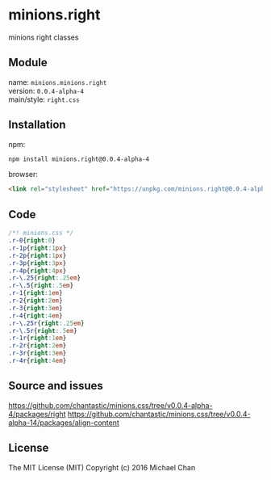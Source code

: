 # minions.right
minions right classes

## Module
name: `minions.minions.right`  
version: `0.0.4-alpha-4`  
main/style: `right.css`  

## Installation
npm:
```bash
npm install minions.right@0.0.4-alpha-4
```

browser:
```html
<link rel="stylesheet" href="https://unpkg.com/minions.right@0.0.4-alpha-4" />
```

## Code
```css
/*! minions.css */
.r-0{right:0}
.r-1p{right:1px}
.r-2p{right:1px}
.r-3p{right:3px}
.r-4p{right:4px}
.r-\.25{right:.25em}
.r-\.5{right:.5em}
.r-1{right:1em}
.r-2{right:2em}
.r-3{right:3em}
.r-4{right:4em}
.r-\.25r{right:.25em}
.r-\.5r{right:.5em}
.r-1r{right:1em}
.r-2r{right:2em}
.r-3r{right:3em}
.r-4r{right:4em}

```

## Source and issues

https://github.com/chantastic/minions.css/tree/v0.0.4-alpha-4/packages/right
https://github.com/chantastic/minions.css/tree/v0.0.4-alpha-14/packages/align-content

## License

The MIT License (MIT)
Copyright (c) 2016 Michael Chan
